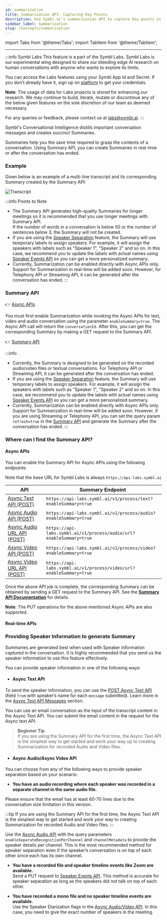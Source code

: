 ```yaml
---
id: summarization
title: Summarization API- Capturing Key Points 
description: Use Symbl.ai’s summarization API to capture key points in a conversation and create succinct summaries. Learn more.
sidebar_label: Summarization 
slug: /concepts/summarization
---
```


import Tabs from '@theme/Tabs';
import TabItem from '@theme/TabItem';

---

:::info Symbl Labs
This feature is a part of the Symbl Labs. Symbl Labs is our experimental wing designed to share our bleeding edge AI research on human conversations with anyone who wants to explore its limits. 


You can access the Labs features using your Symbl App Id and Secret.  If you don't already have it, sign up on [platform](https://platform.symbl.ai/#/login) to get your credentials.

**Note**: The usage of data for Labs projects is stored for enhancing our research.  We may continue to build, iterate, mutate or discontinue any of the below given features on the sole discretion of our team as deemed necessary. 

For any queries or feedback, please contact us at labs@symbl.ai.
:::

Symbl's Conversational Intelligence distills important conversation messages and creates succinct Summaries. 

Summaries help you the save time required to grasp the contents of a conversation. Using Summary API, you can create Summaries in real-time or after the conversation has ended. 

### Example

Given below is an example of a multi-line transcript and its corresponding Summary created by the Summary API:

![Transcript](/img/summary_labs_final.png)


:::info Points to Note
- The Summary API generates high-quality Summaries for longer meetings so it is recommended that you use longer meetings with Summary API. <br/>
If the number of words in a conversation is below 50 or the number of sentences below 3, the Summary will not be created. 
- If you are using the [Speaker Separation](/docs/async-api/tutorials/get-speaker-separation-audio-video/) feature, the Summary will use temporary labels to assign speakers. For example, it will assign the speakers with labels such as "Speaker 1", "Speaker 2" and so on. In this case, we recommend you to update the labels with actual names using [Speaker Events API](/docs/conversation-api/speaker-events) so you can get a more personalized summary. 
- Currently, Summarization can be enabled directly with Async APIs only. Support for Summarization in real-time will be added soon. However, for Telephony API or Streaming API, it can be generated after the conversation has ended. 
:::

### Summary API

👉 [Async APIs](/docs/async-api/overview/text/post-text)

You must first enable Summarization while invoking the Async APIs for text, video and audio conversation using the parameter `enableSummary=true`. The Async API call will return the `conversationId`. After this, you can get the corresponding Summary by making a GET request to the Summary API. 

👉 [Summary API](/docs/conversation-api/summary)


:::info
- Currently, the Summary is designed to be generated on the recorded audio/video files or textual conversations. For Telephony API or Streaming API, it can be generated after the conversation has ended.
- If you are using the [Speaker Separation](/docs/async-api/tutorials/get-speaker-separation-audio-video/) feature, the Summary will use temporary labels to assign speakers. For example, it will assign the speakers with labels such as "Speaker 1", "Speaker 2" and so on. In this case, we recommend you to update the labels with actual names using [Speaker Events API](/docs/conversation-api/speaker-events) so you can get a more personalized summary. 
- Currently, Summarization can be enabled directly with Async APIs only. Support for Summarization in real-time will be added soon. However, if you are using Streaming or Telephony API, you can set the query param `refresh=true` in the [Summary API](/docs/conversation-api/summary) and generate the Summary after the conversation has ended. 
:::

### Where can I find the Summary API?

#### Async APIs

You can enable the Summary API for Async APIs using the following endpoints: <br/> 

Note that the base URL for Symbl Labs is always `https://api-labs.symbl.ai`

API  | Summary Endpoint
---------- | -------
[Async Text API (POST)](/docs/async-api/overview/text/post-text)| ```https://api-labs.symbl.ai/v1/process/text?enableSummary=true ```
[Async Audio API (POST)](/docs/async-api/overview/audio/post-audio)| ```https://api-labs.symbl.ai/v1/process/audio?enableSummary=true```
[Async Audio URL API (POST)](/docs/async-api/overview/audio/post-audio-url)| ```https://api-labs.symbl.ai/v1/process/audio/url?enableSummary=true```
[Async Video API (POST)](/docs/async-api/overview/video/post-video)| ```https://api-labs.symbl.ai/v1/process/video?enableSummary=true```
[Async Video URL API (POST)](/docs/async-api/overview/video/post-video-url)| ```https://api-labs.symbl.ai/v1/process/video/url?enableSummary=true```

Once the above API job is complete, the corresponding Summary can be obtained by sending a GET request to the Summary API. See the [**Summary API Documentation**](/docs/conversation-api/summary) for details.

**Note**: The PUT operations for the above mentioned Async APIs are also supported. 

#### Real-time APIs

### Providing Speaker Information to generate Summary

Summaries are generated best when used with Speaker information captured in the conversation. It is highly recommended that you send us the speaker information to use this feature effectively.

You can provide speaker information in one of the following ways:

- #### Async Text API

To send the speaker information, you can use the [POST Async Text API](/docs/async-api/overview/text/post-text/) (field `from` with speaker’s name for each `message` submitted). Learn more in the [Async Text API Messages](/docs/async-api/overview/text/post-text/#messages) section.

You can use an email conversation as the input of the transcript content in the Async Text API. You can submit the email content in the request for the Async text API. 


> **Beginner Tip** <br/>
If you are using the Summary API for the first time, the Async Text API is the simplest way to get started and work your way up to creating Summarization for recorded Audio and Video files. 

- #### Async Audio/Async Video API

You can choose from any of the following ways to provide speaker separation based on your scenario:

 - **You have an audio recording where each speaker was recorded in a separate channel in the same audio file.** <br/>
 
Please ensure that the email has at least 60-70 lines due to the conversation size limitation in this version.

:::tip
If you are using the Summary API for the first time, the Async Text API is the simplest way to get started and work your way to creating Summarization for recorded Audio and Video files. 
:::

Use the [Async Audio API](/docs/async-api/overview/audio/post-audio/) with the query parameters `enableSeparateRecognitionPerChannel` and `channelMetadata` to provide the speaker details per channel. This is the most recommended method for speaker separation even if the speaker’s conversation is on top of each other since each has its own channel.

- **You have a recorded file and speaker timeline events like Zoom are available.** <br/>
Send a PUT request to [Speaker Events API](/docs/conversation-api/speaker-events/). This method is accurate for speaker separation as long as the speakers did not talk on top of each other.

- **You have recorded a mono file and no speaker timeline events are available.**<br/>
Use the Speaker Diarization flags in the [Async Audio/Video API](/docs/async-api/tutorials/get-speaker-separation-audio-video/). In this case, you need to give the exact number of speakers in the meeting.
